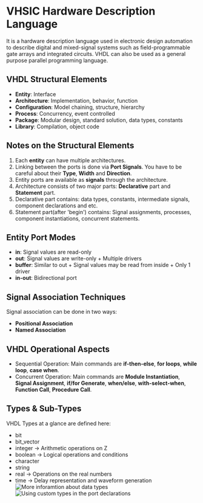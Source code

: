 # VHSIC Hardware Description Language
It is a hardware description language used in electronic design automation to describe digital and mixed-signal systems such as field-programmable gate arrays and integrated circuits. VHDL can also be used as a general purpose parallel programming language.

## VHDL Structural Elements
* **Entity**: Interface
* **Architecture**: Implementation, behavior, function
* **Configuration**: Model chaining, structure, hierarchy
* **Process**: Concurrency, event controlled
* **Package**: Modular design, standard solution, data types, constants
* **Library**: Compilation, object code

## Notes on the Structural Elements
1. Each **entity** can have multiple architectures.
2. Linking between the ports is done via **Port Signals**. You have to be careful about their **Type**, **Width** and **Direction**.
3. Entity ports are available as **signals** through the architecture.
4. Architecture consists of two major parts: **Declarative** part and **Statement** part.
5. Declarative part contains: data types, constants, intermediate signals, component declarations and etc.
6. Statement part(after 'begin') contains: Signal assignments, processes, component instantiations, concurrent statements.

## Entity Port Modes
* **in**: Signal values are read-only
* **out**: Signal values are write-only + Multiple drivers
* **buffer**: Similar to out + Signal values may be read from inside + Only 1 driver
* **in-out**: Bidirectional port

## Signal Association Techniques
Signal association can be done in two ways:
* **Positional Association**
* **Named Association**

## VHDL Operational Aspects
* Sequential Operation: Main commands are **if-then-else**, **for loops**, **while loop**, **case when**.
* Concurrent Operation: Main commands are **Module Instantiation**, **Signal Assignment**, **if/for Generate**, **when/else**, **with-select-when**, **Function Call**, **Procedure Call**.

## Types & Sub-Types
VHDL Types at a glance are defined here:
* bit
* bit_vector
* integer -> Arithmetic operations on Z
* boolean -> Logical operations and conditions
* character
* string
* real -> Operations on the real numbers
* time -> Delay representation and waveform generation
![More inforamtion about data types](https://startingelectronics.org/software/VHDL-CPLD-course/tut13-VHDL-data-types-and-operators/)
![Using custom types in the port declarations](https://stackoverflow.com/questions/16872950/can-custom-types-be-used-in-port-declaration)
